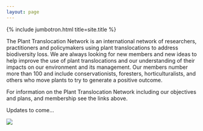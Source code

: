 ```yaml
---
layout: page
---
```


{% include jumbotron.html title=site.title  %}

The Plant Translocation Network is an international network of researchers, practitioners and policymakers using plant translocations to address biodiversity loss.  We are always looking for new members and new ideas to help improve the use of plant translocations and our understanding of their impacts on our environment and its management.  Our members number more than 100 and include conservationists, foresters, horticulturalists, and others who move plants to try to generate a positive outcome.

For information on the Plant Translocation Network including our objectives and plans, and membership see the links above.

Updates to come...

<img src="SF_image.png" class="img-fluid">
